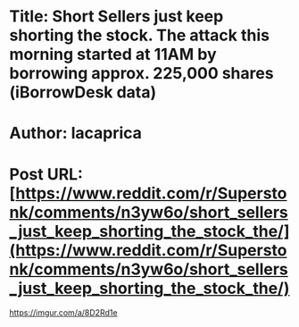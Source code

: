 # Title: Short Sellers just keep shorting the stock. The attack this morning started at 11AM by borrowing approx. 225,000 shares (iBorrowDesk data)
# Author: lacaprica
# Post URL: [https://www.reddit.com/r/Superstonk/comments/n3yw6o/short_sellers_just_keep_shorting_the_stock_the/](https://www.reddit.com/r/Superstonk/comments/n3yw6o/short_sellers_just_keep_shorting_the_stock_the/)


https://imgur.com/a/8D2Rd1e